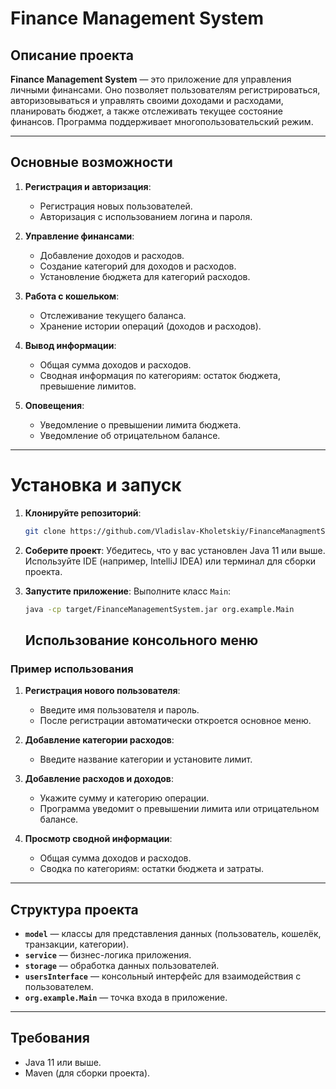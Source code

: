 # Finance Management System

## Описание проекта

**Finance Management System** — это приложение для управления личными финансами. Оно позволяет пользователям регистрироваться, авторизовываться и управлять своими доходами и расходами, планировать бюджет, а также отслеживать текущее состояние финансов. Программа поддерживает многопользовательский режим.

---

## Основные возможности

1. **Регистрация и авторизация**:
   - Регистрация новых пользователей.
   - Авторизация с использованием логина и пароля.

2. **Управление финансами**:
   - Добавление доходов и расходов.
   - Создание категорий для доходов и расходов.
   - Установление бюджета для категорий расходов.

3. **Работа с кошельком**:
   - Отслеживание текущего баланса.
   - Хранение истории операций (доходов и расходов).

4. **Вывод информации**:
   - Общая сумма доходов и расходов.
   - Сводная информация по категориям: остаток бюджета, превышение лимитов.

5. **Оповещения**:
   - Уведомление о превышении лимита бюджета.
   - Уведомление об отрицательном балансе.

---

# Установка и запуск

1. **Клонируйте репозиторий**:

   ```bash
   git clone https://github.com/Vladislav-Kholetskiy/FinanceManagmentSystem.git

2. **Соберите проект**:
   Убедитесь, что у вас установлен Java 11 или выше. Используйте IDE (например, IntelliJ IDEA) или терминал для сборки проекта.

3. **Запустите приложение**:
   Выполните класс `Main`:

   ```bash
   java -cp target/FinanceManagementSystem.jar org.example.Main
   ```
   ## Использование консольного меню

### Пример использования

1. **Регистрация нового пользователя**:
   - Введите имя пользователя и пароль.
   - После регистрации автоматически откроется основное меню.

2. **Добавление категории расходов**:
   - Введите название категории и установите лимит.

3. **Добавление расходов и доходов**:
   - Укажите сумму и категорию операции.
   - Программа уведомит о превышении лимита или отрицательном балансе.

4. **Просмотр сводной информации**:
   - Общая сумма доходов и расходов.
   - Сводка по категориям: остатки бюджета и затраты.

---

## Структура проекта

- **`model`** — классы для представления данных (пользователь, кошелёк, транзакции, категории).
- **`service`** — бизнес-логика приложения.
- **`storage`** — обработка данных пользователей.
- **`usersInterface`** — консольный интерфейс для взаимодействия с пользователем.
- **`org.example.Main`** — точка входа в приложение.

---

## Требования

- Java 11 или выше.
- Maven (для сборки проекта).
